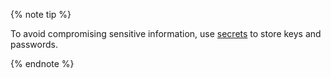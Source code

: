 {% note tip %}

To avoid compromising sensitive information, use [secrets](../../datasphere/concepts/secrets.md) to store keys and passwords.

{% endnote %}